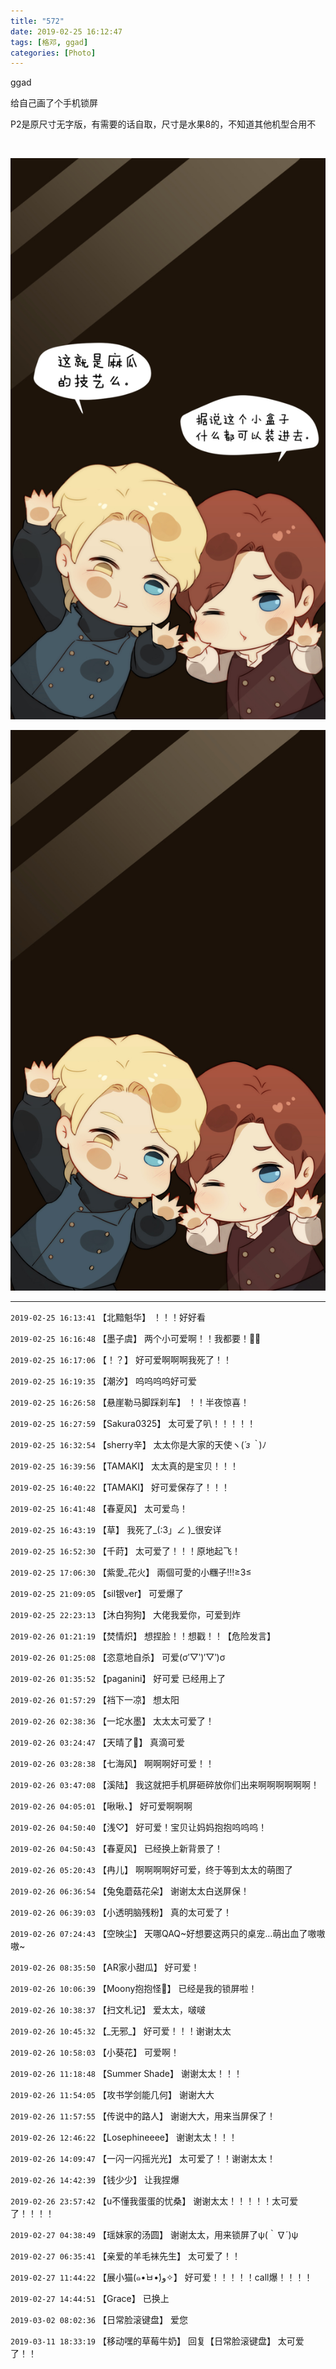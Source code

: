```yaml
---
title: "572"
date: 2019-02-25 16:12:47
tags: [格邓, ggad]
categories: [Photo]
---
```


<p>ggad</p> 
<p>给自己画了个手机锁屏</p> 
<p>P2是原尺寸无字版，有需要的话自取，尺寸是水果8的，不知道其他机型合用不</p> 
<p><br /></p>

![](https://raw.githubusercontent.com/alicewish/meowchain247/master/img_cVZNdzJtQk9JV2RuTi9YQm02ZW9TK0tMd1U4cTh3RmJPZlRlckNORjlua2ZjbGhYVkNHcFZBPT0.jpg)

![](https://raw.githubusercontent.com/alicewish/meowchain247/master/img_cVZNdzJtQk9JV2RuTi9YQm02ZW9TMlVKUzNLei9KM0trME1MOEpNdVlIRk5KYW03KzRpeHZRPT0.jpg)

---

`2019-02-25 16:13:41` 【北黯魁华】 ！！！好好看

`2019-02-25 16:16:48` 【墨子虞】 两个小可爱啊！！我都要！🌚🌝

`2019-02-25 16:17:06` 【！？】 好可爱啊啊啊我死了！！

`2019-02-25 16:19:35` 【潮汐】 呜呜呜呜好可爱

`2019-02-25 16:26:58` 【悬崖勒马脚踩刹车】 ！！半夜惊喜！

`2019-02-25 16:27:59` 【Sakura0325】 太可爱了叭！！！！！

`2019-02-25 16:32:54` 【sherry辛】 太太你是大家的天使ヽ(*´з｀*)ﾉ

`2019-02-25 16:39:56` 【TAMAKI】 太太真的是宝贝！！！

`2019-02-25 16:40:22` 【TAMAKI】 好可爱保存了！！！

`2019-02-25 16:41:48` 【春夏风】 太可爱鸟！

`2019-02-25 16:43:19` 【草】 我死了\_(:3」∠ )\_很安详

`2019-02-25 16:52:30` 【千莳】 太可爱了！！！原地起飞！

`2019-02-25 17:06:30` 【紫愛\_花火】 兩個可愛的小糰子!!!≥3≤

`2019-02-25 21:09:05` 【sil银ver】 可爱爆了

`2019-02-25 22:23:13` 【沐白狗狗】 大佬我爱你，可爱到炸

`2019-02-26 01:21:19` 【焚情炽】 想捏脸！！想戳！！【危险发言】

`2019-02-26 01:25:08` 【恣意地自杀】 可爱(σ′▽‵)′▽‵)σ

`2019-02-26 01:35:52` 【paganini】 好可爱 已经用上了

`2019-02-26 01:57:29` 【裆下一凉】 想太阳

`2019-02-26 02:38:36` 【一坨水墨】 太太太可爱了！

`2019-02-26 03:24:47` 【天晴了🔆】 真滴可爱

`2019-02-26 03:28:38` 【七海风】 啊啊啊好可爱！！

`2019-02-26 03:47:08` 【溪陆】 我这就把手机屏砸碎放你们出来啊啊啊啊啊啊！

`2019-02-26 04:05:01` 【啾啾、】 好可爱啊啊啊

`2019-02-26 04:50:40` 【浅♡】 好可爱！宝贝让妈妈抱抱呜呜呜！

`2019-02-26 04:50:43` 【春夏风】 已经换上新背景了！

`2019-02-26 05:20:43` 【冉儿】 啊啊啊啊好可爱，终于等到太太的萌图了

`2019-02-26 06:36:54` 【兔兔蘑菇花朵】 谢谢太太白送屏保！

`2019-02-26 06:39:03` 【小透明脑残粉】 真的太可爱了！

`2019-02-26 07:24:43` 【空映尘】 天哪QAQ~好想要这两只的桌宠…萌出血了嗷嗷嗷~

`2019-02-26 08:35:50` 【AR家小甜瓜】 好可爱！

`2019-02-26 10:06:39` 【Moony抱抱怪🌙】 已经是我的锁屏啦！

`2019-02-26 10:38:37` 【扫文札记】 爱太太，啵啵

`2019-02-26 10:45:32` 【\_无邪\_】 好可爱！！！谢谢太太

`2019-02-26 10:58:03` 【小葵花】 可爱啊！

`2019-02-26 11:18:48` 【Summer Shade】 谢谢太太！！！

`2019-02-26 11:54:05` 【攻书学剑能几何】 谢谢大大

`2019-02-26 11:57:55` 【传说中的路人】 谢谢大大，用来当屏保了！

`2019-02-26 12:46:22` 【Losephineeee】 谢谢太太！！！

`2019-02-26 14:09:47` 【一闪一闪摇光光】 太可爱了！！谢谢太太！

`2019-02-26 14:42:39` 【钱少少】 让我捏爆

`2019-02-26 23:57:42` 【u不懂我蛋蛋的忧桑】 谢谢太太！！！！！太可爱了！！！！

`2019-02-27 04:38:49` 【瑶妹家的汤圆】 谢谢太太，用来锁屏了ψ(｀∇´)ψ

`2019-02-27 06:35:41` 【亲爱的羊毛袜先生】 太可爱了！！

`2019-02-27 11:44:22` 【展小猫(๑•̀ㅂ•́)و✧】 好可爱！！！！！call爆！！！！

`2019-02-27 14:44:51` 【Grace】 已换上

`2019-03-02 08:02:36` 【日常脸滚键盘】 爱您

`2019-03-11 18:33:19` 【移动嘿的草莓牛奶】 回复【日常脸滚键盘】 太可爱了！！
